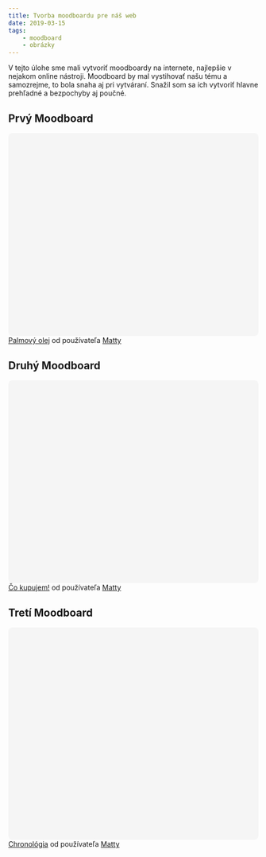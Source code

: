 ```yaml
---
title: Tvorba moodboardu pre náš web
date: 2019-03-15
tags: 
    - moodboard
    - obrázky
---
```


V tejto úlohe sme mali vytvoriť moodboardy na internete, najlepšie v nejakom online nástroji. Moodboard by 
mal vystihovať našu tému a samozrejme, to bola snaha aj pri vytváraní. Snažil som sa ich vytvoriť hlavne 
prehľadné a bezpochyby aj poučné. 


## Prvý Moodboard

<div
 class="canva-embed"
 data-design-id="DADb974K_QI"
 data-height-ratio="0.8000"
 style="padding:80.0000% 5px 5px 5px;background:rgba(0,0,0,0.03);border-radius:8px;"
></div>
<script async src="https:&#x2F;&#x2F;sdk.canva.com&#x2F;v1&#x2F;embed.js"></script>
<a href="https:&#x2F;&#x2F;www.canva.com&#x2F;design&#x2F;DADb974K_QI&#x2F;view?utm_content=DADb974K_QI&amp;utm_campaign=designshare&amp;utm_medium=embeds&amp;utm_source=link" target="_blank" rel="noopener">Palmový olej</a> od používateľa <a href="https:&#x2F;&#x2F;www.canva.com&#x2F;MatthewEdo?utm_campaign=designshare&amp;utm_medium=embeds&amp;utm_source=link" target="_blank" rel="noopener">Matty</a>


## Druhý Moodboard

<div
 class="canva-embed"
 data-design-id="DADbjecMTeU"
 data-height-ratio="0.8000"
 style="padding:80.0000% 5px 5px 5px;background:rgba(0,0,0,0.03);border-radius:8px;"
></div>
<script async src="https:&#x2F;&#x2F;sdk.canva.com&#x2F;v1&#x2F;embed.js"></script>
<a href="https:&#x2F;&#x2F;www.canva.com&#x2F;design&#x2F;DADbjecMTeU&#x2F;view?utm_content=DADbjecMTeU&amp;utm_campaign=designshare&amp;utm_medium=embeds&amp;utm_source=link" target="_blank" rel="noopener">Čo kupujem!</a> od používateľa <a href="https:&#x2F;&#x2F;www.canva.com&#x2F;MatthewEdo?utm_campaign=designshare&amp;utm_medium=embeds&amp;utm_source=link" target="_blank" rel="noopener">Matty</a>

## Tretí Moodboard

<div
 class="canva-embed"
 data-design-id="DADbjZa0YD0"
 data-height-ratio="0.8383"
 style="padding:83.8298% 5px 5px 5px;background:rgba(0,0,0,0.03);border-radius:8px;"
></div>
<script async src="https:&#x2F;&#x2F;sdk.canva.com&#x2F;v1&#x2F;embed.js"></script>
<a href="https:&#x2F;&#x2F;www.canva.com&#x2F;design&#x2F;DADbjZa0YD0&#x2F;view?utm_content=DADbjZa0YD0&amp;utm_campaign=designshare&amp;utm_medium=embeds&amp;utm_source=link" target="_blank" rel="noopener">Chronológia</a> od používateľa <a href="https:&#x2F;&#x2F;www.canva.com&#x2F;MatthewEdo?utm_campaign=designshare&amp;utm_medium=embeds&amp;utm_source=link" target="_blank" rel="noopener">Matty</a>
